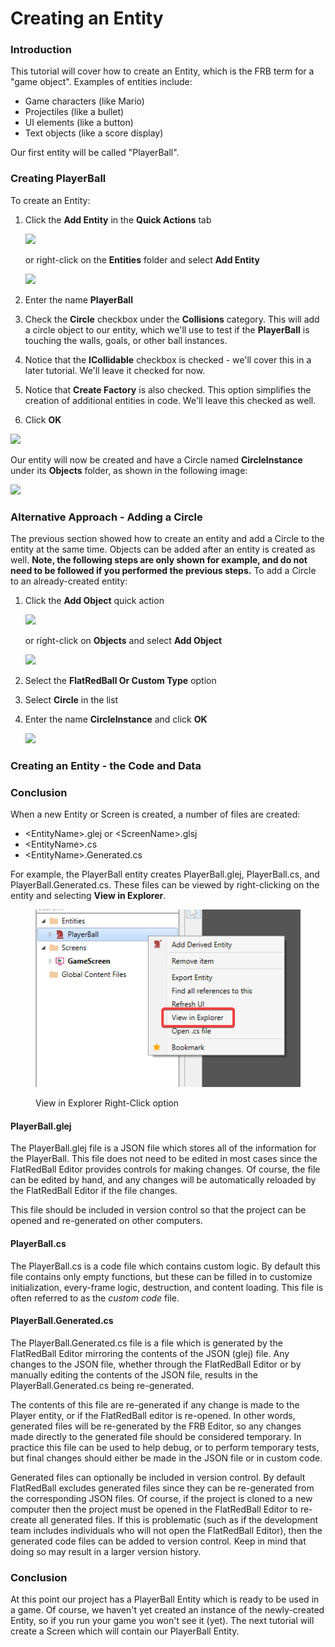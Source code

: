 # Creating an Entity

### Introduction

This tutorial will cover how to create an Entity, which is the FRB term for a "game object". Examples of entities include:

* Game characters (like Mario)
* Projectiles (like a bullet)
* UI elements (like a button)
* Text objects (like a score display)

Our first entity will be called "PlayerBall".

### Creating PlayerBall

To create an Entity:

1.  Click the **Add Entity** in the **Quick Actions** tab

    ![](../../.gitbook/assets/02\_21\_21\_30.png)

    or right-click on the **Entities** folder and select **Add Entity**

    ![](../../media/2022-01-img\_61d312843f359.png)
2. Enter the name **PlayerBall**
3. Check the **Circle** checkbox under the **Collisions** category. This will add a circle object to our entity, which we'll use to test if the **PlayerBall** is touching the walls, goals, or other ball instances.
4. Notice that the **ICollidable** checkbox is checked - we'll cover this in a later tutorial. We'll leave it checked for now.
5. Notice that **Create Factory** is also checked. This option simplifies the creation of additional entities in code. We'll leave this checked as well.
6. Click **OK**

![](../../media/2022-01-img\_61d312b26d918.png)

Our entity will now be created and have a Circle named **CircleInstance** under its **Objects** folder, as shown in the following image:

![](../../media/2022-01-img\_61d312e83c316.png)

### Alternative Approach - Adding a Circle

The previous section showed how to create an entity and add a Circle to the entity at the same time. Objects can be added after an entity is created as well. **Note, the following steps are only shown for example, and do not need to be followed if you performed the previous steps.** To add a Circle to an already-created entity:

1.  Click the **Add Object** quick action

    ![](../../media/2022-01-img\_61d3133fc9c72.png)

    or right-click on **Objects** and select **Add Object**

    ![](../../media/2022-01-img\_61d31363d6568.png)
2. Select the **FlatRedBall Or Custom Type** option
3. Select **Circle** in the list
4.  Enter the name **CircleInstance** and click **OK**

    ![](../../media/2022-01-img\_61d313aa162c3.png)

### Creating an Entity - the Code and Data



### Conclusion

When a new Entity or Screen is created, a number of files are created:

* \<EntityName>.glej or \<ScreenName>.glsj
* \<EntityName>.cs
* \<EntityName>.Generated.cs

For example, the PlayerBall entity creates PlayerBall.glej, PlayerBall.cs, and PlayerBall.Generated.cs. These files can be viewed by right-clicking on the entity and selecting **View in Explorer**.

<figure><img src="../../.gitbook/assets/image (10).png" alt=""><figcaption><p>View in Explorer Right-Click option</p></figcaption></figure>

#### PlayerBall.glej

The PlayerBall.glej file is a JSON file which stores all of the information for the PlayerBall. This file does not need to be edited in most cases since the FlatRedBall Editor provides controls for making changes. Of course, the file can be edited by hand, and any changes will be automatically reloaded by the FlatRedBall Editor if the file changes.

This file should be included in version control so that the project can be opened and re-generated on other computers.

#### PlayerBall.cs

The PlayerBall.cs is a code file which contains custom logic. By default this file contains only empty functions, but these can be filled in to customize initialization, every-frame logic, destruction, and content loading. This file is often referred to as the _custom code_ file.

#### PlayerBall.Generated.cs

The PlayerBall.Generated.cs file is a file which is generated by the FlatRedBall Editor mirroring the contents of the JSON (glej) file. Any changes to the JSON file, whether through the FlatRedBall Editor or by manually editing the contents of the JSON file, results in the PlayerBall.Generated.cs being re-generated.

The contents of this file are re-generated if any change is made to the Player entity, or if the FlatRedBall editor is re-opened. In other words, generated files will be re-generated by the FRB Editor, so any changes made directly to the generated file should be considered temporary. In practice this file can be used to help debug, or to perform temporary tests, but final changes should either be made in the JSON file or in custom code.

Generated files can optionally be included in version control. By default FlatRedBall excludes generated files since they can be re-generated from the corresponding JSON files. Of course, if the project is cloned to a new computer then the project must be opened in the FlatRedBall Editor to re-create all generated files. If this is problematic (such as if the development team includes individuals who will not open the FlatRedBall Editor), then the generated code files can be added to version control. Keep in mind that doing so may result in a larger version history.

### Conclusion

At this point our project has a PlayerBall Entity which is ready to be used in a game. Of course, we haven't yet created an instance of the newly-created Entity, so if you run your game you won't see it (yet). The next tutorial will create a Screen which will contain our PlayerBall Entity.

